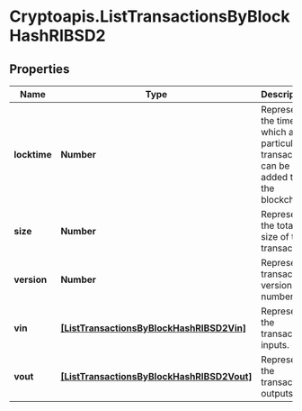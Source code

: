# Cryptoapis.ListTransactionsByBlockHashRIBSD2

## Properties

Name | Type | Description | Notes
------------ | ------------- | ------------- | -------------
**locktime** | **Number** | Represents the time at which a particular transaction can be added to the blockchain. | 
**size** | **Number** | Represents the total size of this transaction. | 
**version** | **Number** | Represents transaction version number. | 
**vin** | [**[ListTransactionsByBlockHashRIBSD2Vin]**](ListTransactionsByBlockHashRIBSD2Vin.md) | Represents the transaction inputs. | 
**vout** | [**[ListTransactionsByBlockHashRIBSD2Vout]**](ListTransactionsByBlockHashRIBSD2Vout.md) | Represents the transaction outputs. | 


